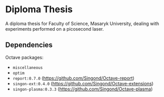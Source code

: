 Diploma Thesis
==============
A diploma thesis for Faculty of Science, Masaryk University,
dealing with experiments performed on a picosecond laser.

Dependencies
------------
Octave packages:
  - `miscellaneous`
  - `optim`
  - `report:0.7.0` (<https://github.com/Singond/Octave-report>)
  - `singon-ext:0.4.0` (<https://github.com/Singond/Octave-extensions>)
  - `singon-plasma:0.3.3` (<https://github.com/Singond/Octave-plasma>)
